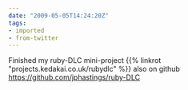 ```yaml
---
date: "2009-05-05T14:24:20Z"
tags:
- imported
- from-twitter
---
```

Finished my ruby-DLC mini-project {{% linkrot "projects.kedakai.co.uk/rubydlc" %}} also on github https://github.com/jphastings/ruby-DLC
